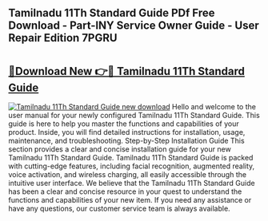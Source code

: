 ## Tamilnadu 11Th Standard Guide PDf Free Download - Part-lNY Service Owner Guide - User Repair Edition 7PGRU

# <h2><a href="http://bc61980.oget.top/?id=Tamilnadu+11Th+Standard+Guide">🔗Download New 👉🔴 Tamilnadu 11Th Standard Guide</a></h2>

[![Tamilnadu 11Th Standard Guide new download](https://i.imgur.com/5g1atiW.png)](http://bc61980.oget.top/?id=Tamilnadu+11Th+Standard+Guide)
Hello and welcome to the user manual for your newly configured Tamilnadu 11Th Standard Guide. This guide is here to help you master the functions and capabilities of your product. Inside, you will find detailed instructions for installation, usage, maintenance, and troubleshooting. Step-by-Step Installation Guide This section provides a clear and concise installation guide for your new Tamilnadu 11Th Standard Guide. Tamilnadu 11Th Standard Guide is packed with cutting-edge features, including facial recognition, augmented reality, voice activation, and wireless charging, all easily accessible through the intuitive user interface. We believe that the Tamilnadu 11Th Standard Guide has been a clear and concise resource in your quest to understand the functions and capabilities of your new item. If you need any assistance or have any questions, our customer service team is always available.
